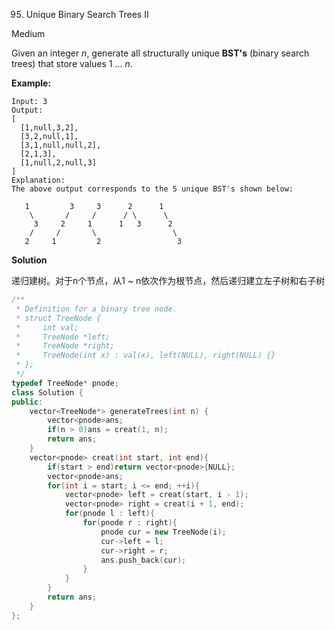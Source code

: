 95. Unique Binary Search Trees II

Medium

Given an integer *n*, generate all structurally unique **BST's** (binary search trees) that store values 1 ... *n*.

**Example:**

```
Input: 3
Output:
[
  [1,null,3,2],
  [3,2,null,1],
  [3,1,null,null,2],
  [2,1,3],
  [1,null,2,null,3]
]
Explanation:
The above output corresponds to the 5 unique BST's shown below:

   1         3     3      2      1
    \       /     /      / \      \
     3     2     1      1   3      2
    /     /       \                 \
   2     1         2                 3
```

**Solution**

递归建树。对于n个节点，从1 ~ n依次作为根节点，然后递归建立左子树和右子树

```c++
/**
 * Definition for a binary tree node.
 * struct TreeNode {
 *     int val;
 *     TreeNode *left;
 *     TreeNode *right;
 *     TreeNode(int x) : val(x), left(NULL), right(NULL) {}
 * };
 */
typedef TreeNode* pnode;
class Solution {
public:
    vector<TreeNode*> generateTrees(int n) {
        vector<pnode>ans;
        if(n > 0)ans = creat(1, n);
        return ans;
    }
    vector<pnode> creat(int start, int end){
        if(start > end)return vector<pnode>{NULL};
        vector<pnode>ans;
        for(int i = start; i <= end; ++i){
            vector<pnode> left = creat(start, i - 1);
            vector<pnode> right = creat(i + 1, end);
            for(pnode l : left){
                for(pnode r : right){
                    pnode cur = new TreeNode(i);
                    cur->left = l;
                    cur->right = r;
                    ans.push_back(cur);
                }
            }
        }
        return ans;
    }
};
```

